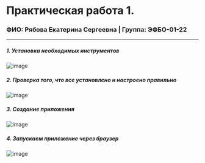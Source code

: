 Практическая работа 1.
=================================
### ФИО: Рябова Екатерина Сергеевна | Группа: ЭФБО-01-22

***
##### 1. Установка необходимых инструментов
![image](https://github.com/user-attachments/assets/b58f120f-3886-4933-8946-3f5354e315d6)

##### 2. Проверка того, что все установлено и настроено правильно
![image](https://github.com/user-attachments/assets/2e13f1a0-eac5-4250-95f7-4b9940342c20)

##### 3. Создание приложения
![image](https://github.com/user-attachments/assets/28577595-4ae4-4bae-82ec-82b43a824bb1)

##### 4. Запускаем приложение через браузер
![image](https://github.com/user-attachments/assets/feddb08f-75e2-426a-9e7b-7e88e986a82b)
